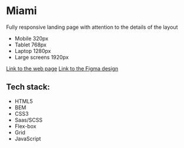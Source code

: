 # Miami
Fully responsive landing page with attention to the details of the layout
- Mobile 320px
- Tablet 768px
- Laptop 1280px
- Large screens 1920px

[Link to the web page](https://Allrightman.github.io/miami/)
[Link to the Figma design](https://www.figma.com/file/nHz8bflIwJaWP3P99vKTH5/miami_home_new?node-id=16033%3A3)
## Tech stack:
- HTML5
- BEM
- CSS3
- Saas/SCSS
- Flex-box
- Grid
- JavaScript
